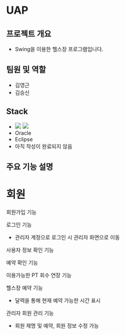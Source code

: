 # UAP
## 프로젝트 개요
+ Swing을 이용한 헬스장 프로그램입니다.
## 팀원 및 역할
+ 김영근
+ 김승신
## Stack
+ <img src="https://img.shields.io/badge/flutter-violet"> <img src="https://img.shields.io/badge/firebase-1572B6?style=for-the-badge&logo=firebase&logoColor=white">
+ Oracle
+ Eclipse
+ 아직 작성이 완료되지 않음
## 주요 기능 설명
# 회원
회원가입 기능

로그인 기능
+ 관리자 계정으로 로그인 시 관리자 화면으로 이동

사용자 정보 확인 기능

예약 확인 기능

이용가능한 PT 회수 연장 기능

헬스장 예약 기능
+ 달력을 통해 현재 예약 가능한 시간 표시

관리자 회원 관리 기능
+ 회원 제명 및 예약, 회원 정보 수정 가능
